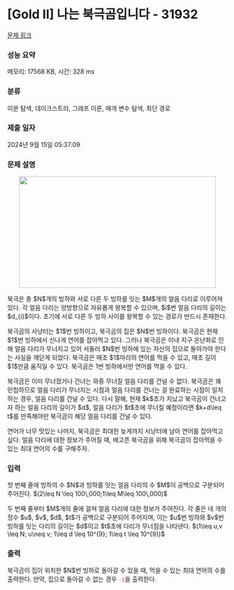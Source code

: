 # [Gold II] 나는 북극곰입니다 - 31932 

[문제 링크](https://www.acmicpc.net/problem/31932) 

### 성능 요약

메모리: 17568 KB, 시간: 328 ms

### 분류

이분 탐색, 데이크스트라, 그래프 이론, 매개 변수 탐색, 최단 경로

### 제출 일자

2024년 9월 15일 05:37:09

### 문제 설명

<p style="text-align: center;"><img alt="" src="" style="width: 450px; height: 255px;"></p>

<p>북극은 총 $N$개의 빙하와 서로 다른 두 빙하를 잇는 $M$개의 얼음 다리로 이루어져 있다. 각 얼음 다리는 양방향으로 자유롭게 왕복할 수 있으며, $i$번 얼음 다리의 길이는 $d_{i}$이다. 초기에 서로 다른 두 빙하 사이를 왕복할 수 있는 경로가 반드시 존재한다.</p>

<p>북극곰의 사냥터는 $1$번 빙하이고, 북극곰의 집은 $N$번 빙하이다. 북극곰은 현재 $1$번 빙하에서 신나게 연어를 잡아먹고 있다. 그러나 북극곰은 이내 지구 온난화로 인해 얼음 다리가 무너지고 있어 서둘러 $N$번 빙하에 있는 자신의 집으로 돌아가야 한다는 사실을 깨닫게 되었다. 북극곰은 매초 $1$마리의 연어를 먹을 수 있고, 매초 길이 $1$만큼 움직일 수 있다. 북극곰은 1번 빙하에서만 연어를 먹을 수 있다.</p>

<p>북극곰은 이미 무너졌거나 건너는 와중 무너질 얼음 다리를 건널 수 없다. 북극곰은 꽤 민첩하므로 얼음 다리가 무너지는 시점과 얼음 다리를 건너는 걸 완료하는 시점이 일치하는 경우, 얼음 다리를 건널 수 있다. 다시 말해, 현재 $k$초가 지났고 북극곰이 건너고자 하는 얼음 다리의 길이가 $d$, 얼음 다리가 $t$초에 무너질 예정이라면 $k+d\leq t$를 만족해야만 북극곰이 해당 얼음 다리를 건널 수 있다.</p>

<p>연어가 너무 맛있는 나머지, 북극곰은 최대한 늦게까지 사냥터에 남아 연어를 잡아먹고 싶다. 얼음 다리에 대한 정보가 주어질 때, 배고픈 북극곰을 위해 북극곰이 잡아먹을 수 있는 최대 연어의 수를 구해주자.</p>

### 입력 

 <p>첫 번째 줄에 빙하의 수 $N$과 빙하를 잇는 얼음 다리의 수 $M$이 공백으로 구분되어 주어진다. $(2\leq N \leq 100\,000;1\leq M\leq 100\,000)$</p>

<p>두 번째 줄부터 $M$개의 줄에 걸쳐 얼음 다리에 대한 정보가 주어진다. 각 줄은 네 개의 정수 $u$, $v$, $d$, $t$가 공백으로 구분되어 주어지며, 이는 $u$번 빙하와 $v$번 빙하를 잇는 다리의 길이는 $d$이고 $t$초에 다리가 무너짐을 나타낸다. $(1\leq u,v \leq N; u\neq v; 1\leq d \leq 10^{9}; 1\leq t \leq 10^{9})$</p>

### 출력 

 <p>북극곰이 집이 위치한 $N$번 빙하로 돌아갈 수 있을 때, 먹을 수 있는 최대 연어의 수를 출력한다. 만약, 집으로 돌아갈 수 없는 경우 <span style="color:#e74c3c;"><code>-1</code></span>을 출력한다.</p>

